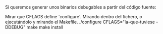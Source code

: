 Si queremos generar unos binarios debugables a partir del código fuente:

Mirar que CFLAGS define 'configure'. Mirando dentro del fichero, o ejecutándolo y mirando el Makefile.
./configure CFLAGS="la-que-tuviese -DDEBUG"
make
make install
